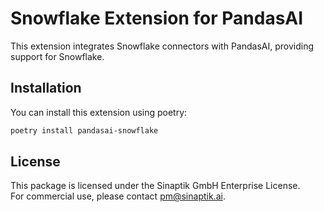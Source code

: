# Snowflake Extension for PandasAI

This extension integrates Snowflake connectors with PandasAI, providing support for Snowflake.

## Installation

You can install this extension using poetry:

```bash
poetry install pandasai-snowflake
```

## License

This package is licensed under the Sinaptik GmbH Enterprise License.  
For commercial use, please contact [pm@sinaptik.ai](mailto:pm@sinaptik.ai).
